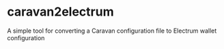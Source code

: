 # caravan2electrum
A simple tool for converting a Caravan configuration file to Electrum wallet configuration
